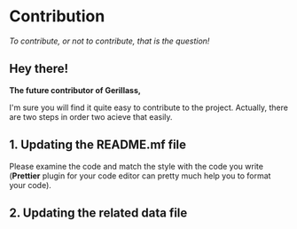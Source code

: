 # Contribution
_To contribute, or not to contribute, that is the question!_

## Hey there!

**The future contributor of Gerillass,**

I'm sure you will find it quite easy to contribute to the project. Actually, there are two steps in order two acieve that easily.


## 1. Updating the README.mf file

Please examine the code and match the style with the code you write (**Prettier** plugin for your code editor can pretty much help you to format your code).

## 2. Updating the related data file
